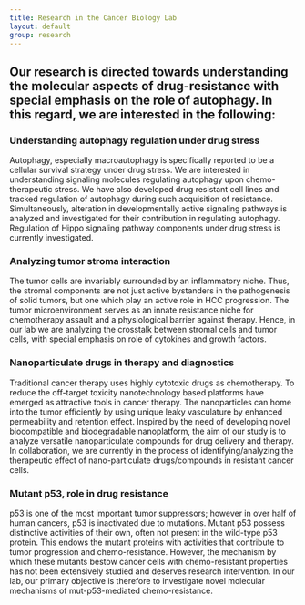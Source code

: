 ```yaml
---
title: Research in the Cancer Biology Lab
layout: default
group: research
---
```


## Our research is directed towards understanding the molecular aspects of drug-resistance with special emphasis on the role of autophagy. In this regard, we are interested in the following:


### Understanding autophagy regulation under drug stress

Autophagy, especially macroautophagy is specifically reported to be a cellular survival strategy under drug stress. We are interested in understanding signaling molecules regulating autophagy upon chemo-therapeutic stress. We have also developed drug resistant cell lines and tracked regulation of autophagy during such acquisition of resistance. Simultaneously, alteration in developmentally active signaling pathways is analyzed and investigated for their contribution in regulating autophagy. Regulation of Hippo signaling pathway components under drug stress is currently investigated.  


### Analyzing tumor stroma interaction

The tumor cells are invariably surrounded by an inflammatory niche. Thus, the stromal components are not just active bystanders in the pathogenesis of solid tumors, but one which play an active role in HCC progression. The tumor microenvironment serves as an innate resistance niche for chemotherapy assault and a physiological barrier against therapy. Hence, in our lab we are analyzing the crosstalk between stromal cells and tumor cells, with special emphasis on role of cytokines and growth factors.

### Nanoparticulate drugs in therapy and diagnostics

Traditional cancer therapy uses highly cytotoxic drugs as chemotherapy. To reduce the off-target toxicity nanotechnology based platforms have emerged as attractive tools in cancer therapy. The nanoparticles can home into the tumor efficiently by using unique leaky vasculature by enhanced permeability and retention effect. Inspired by the need of developing novel biocompatible and biodegradable nanoplatform, the aim of our study is to analyze versatile nanoparticulate compounds for drug delivery and therapy. In collaboration, we are currently in the process of identifying/analyzing the therapeutic effect of nano-particulate drugs/compounds in resistant cancer cells. 

### Mutant p53, role in drug resistance

p53 is one of the most important tumor suppressors; however in over half of human cancers, p53 is inactivated due to mutations. Mutant p53 possess distinctive activities of their own, often not present in the wild-type p53 protein. This endows the mutant proteins with activities that contribute to tumor progression and chemo-resistance. However, the mechanism by which these mutants bestow cancer cells with chemo-resistant properties has not been extensively studied and deserves research intervention. In our lab, our primary objective is therefore to investigate novel molecular mechanisms of mut-p53-mediated chemo-resistance.
